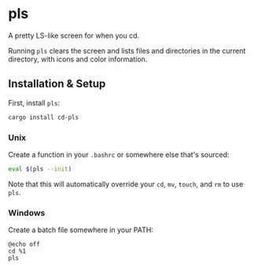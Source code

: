 # pls

A pretty LS-like screen for when you cd.

Running `pls` clears the screen and lists files and directories in the current directory, with icons and color information. 

## Installation & Setup

First, install `pls`:

```bash
cargo install cd-pls
```

### Unix

Create a function in your `.bashrc` or somewhere else that's sourced:

```bash
eval $(pls --init)
```

Note that this will automatically override your `cd`, `mv`, `touch`, and `rm` to use `pls`.

### Windows

Create a batch file somewhere in your PATH:

```batch
@echo off
cd %1
pls
```
